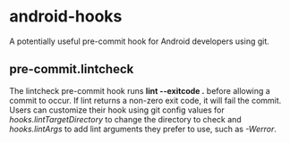 android-hooks
=============

A potentially useful pre-commit hook for Android developers using git.


pre-commit.lintcheck
--------------------

The lintcheck pre-commit hook runs __lint --exitcode .__ before allowing a commit to occur. If lint returns a non-zero exit code, it will fail the commit. Users can customize their hook using git config values for _hooks.lintTargetDirectory_ to change the directory to check and _hooks.lintArgs_ to add lint arguments they prefer to use, such as _-Werror_.